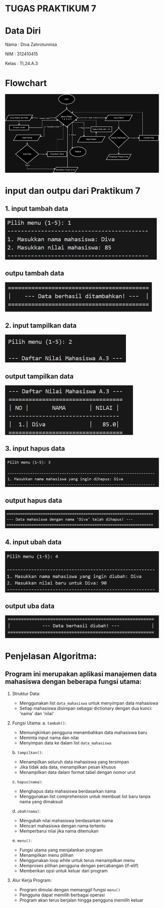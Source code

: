 # TUGAS PRAKTIKUM 7
# Data Diri

Nama : Diva Zahrotunnisa

NIM : 312410415

Kelas : TI,24.A.3

# Flowchart 

<img src="flowchart06.png">

# input dan outpu dari Praktikum 7

## 1. input tambah data 

<img src="input1.png">

## outpu tambah data 

<img src="output1.png">

## 2. input tampilkan data

<img src="input2.png">

## output tampilkan data 

<img src="output2.png">

## 3. input hapus data

<img src="input3.png">

## output hapus data

<img src="output3.png">

## 4.  input ubah data

<img src="input4.png">

## output uba data

<img src="output4.png">


# Penjelasan Algoritma:

## Program ini merupakan aplikasi manajemen data mahasiswa dengan beberapa fungsi utama:

1. Struktur Data:
   - Menggunakan list `data_mahasiswa` untuk menyimpan data mahasiswa
   - Setiap mahasiswa disimpan sebagai dictionary dengan dua kunci: 'nama' dan 'nilai'

2. Fungsi Utama:
   a. `tambah()`:
      - Memungkinkan pengguna menambahkan data mahasiswa baru
      - Meminta input nama dan nilai
      - Menyimpan data ke dalam list `data_mahasiswa`

   b. `tampilkan()`:
      - Menampilkan seluruh data mahasiswa yang tersimpan
      - Jika tidak ada data, menampilkan pesan khusus
      - Menampilkan data dalam format tabel dengan nomor urut

   c. `hapus(nama)`:
      - Menghapus data mahasiswa berdasarkan nama
      - Menggunakan list comprehension untuk membuat list baru tanpa nama yang dimaksud

   d. `ubah(nama)`:
      - Mengubah nilai mahasiswa berdasarkan nama
      - Mencari mahasiswa dengan nama tertentu
      - Memperbarui nilai jika nama ditemukan

   e. `menu()`:
      - Fungsi utama yang menjalankan program
      - Menampilkan menu pilihan
      - Menggunakan loop while untuk terus menampilkan menu
      - Memproses pilihan pengguna dengan percabangan (if-elif)
      - Memberikan opsi untuk keluar dari program

3. Alur Kerja Program:
   - Program dimulai dengan memanggil fungsi `menu()`
   - Pengguna dapat memilih berbagai operasi
   - Program akan terus berjalan hingga pengguna memilih keluar


